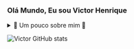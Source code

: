 ### Olá Mundo, Eu sou Victor Henrique

<details>
  <summary> 🌌 Um pouco sobre mim 🌌 </summary>
  
  - Sou um entusiasta da tecnologia e de seus ramos. Me tornei um desenvolvedor pois pela minha paixão por videogames e o espaço, onde desde criança sonhava em um dia criar meu próprio jogo. Depois de ver vários videos de criação de jogos junto com as aulas de programação que tive no meu ensino médio decidi adentrar na carreira de TI. Agora sei que posso aprender muito mais do que fazer um simples jogo, posso desenvolver sites, apps, dashboards, banco de dados etc.
  
  - Atualmente estou apenas adquirindo habilidades para poder adentrar e ter minha primeira experiência no mercado de trabalho. Estou cursando em um bacharel em CdC (Ciências da Computação) na FMU e em casa aprendendo sobre Power BI e Full-Stack. 

</details>

![Victor GitHub stats](https://github-readme-stats.vercel.app/api?username=VictorVrumm&show_icons=true&theme=radical)

